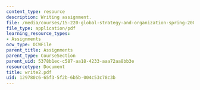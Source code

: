 ```yaml
---
content_type: resource
description: Writing assignment.
file: /media/courses/15-220-global-strategy-and-organization-spring-2008/129780c665f35f2b6b5b004c53c78c3b_write2.pdf
file_type: application/pdf
learning_resource_types:
- Assignments
ocw_type: OCWFile
parent_title: Assignments
parent_type: CourseSection
parent_uid: 5378b1ec-c587-aa18-4233-aaa72aa8bb3e
resourcetype: Document
title: write2.pdf
uid: 129780c6-65f3-5f2b-6b5b-004c53c78c3b
---
```

